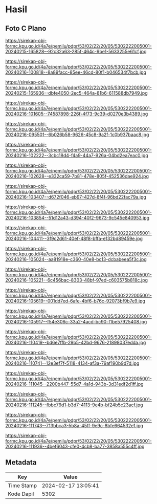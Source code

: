 # Hasil

## Foto C Plano

https://sirekap-obj-formc.kpu.go.id/4a7e/pemilu/pdpr/53/02/22/20/05/5302222005001-20240215-165828--92c32a63-285f-464c-9be1-5633255e61cf.jpg

https://sirekap-obj-formc.kpu.go.id/4a7e/pemilu/pdpr/53/02/22/20/05/5302222005001-20240216-100818--8a89facc-85ee-46cd-80f1-b046534f7bcb.jpg

https://sirekap-obj-formc.kpu.go.id/4a7e/pemilu/pdpr/53/02/22/20/05/5302222005001-20240215-165936--dbfe4050-2ec5-464a-81b6-611588db7949.jpg

https://sirekap-obj-formc.kpu.go.id/4a7e/pemilu/pdpr/53/02/22/20/05/5302222005001-20240216-101605--74587898-226f-4f73-9c39-d0270e3b4389.jpg

https://sirekap-obj-formc.kpu.go.id/4a7e/pemilu/pdpr/53/02/22/20/05/5302222005001-20240216-095501--6b026b58-9626-45c8-9a2f-1c0b937baac8.jpg

https://sirekap-obj-formc.kpu.go.id/4a7e/pemilu/pdpr/53/02/22/20/05/5302222005001-20240216-102222--3cbc18d4-f4a9-44a7-926a-04bd2ea7eac0.jpg

https://sirekap-obj-formc.kpu.go.id/4a7e/pemilu/pdpr/53/02/22/20/05/5302222005001-20240216-102628--e332ca59-7b81-478e-805f-452536dae924.jpg

https://sirekap-obj-formc.kpu.go.id/4a7e/pemilu/pdpr/53/02/22/20/05/5302222005001-20240216-103407--d672f046-eb97-427d-8f4f-96bd22fac79a.jpg

https://sirekap-obj-formc.kpu.go.id/4a7e/pemilu/pdpr/53/02/22/20/05/5302222005001-20240216-103854--51d12a43-d394-40f2-9673-9c545e840953.jpg

https://sirekap-obj-formc.kpu.go.id/4a7e/pemilu/pdpr/53/02/22/20/05/5302222005001-20240216-104411--3f9c2d61-40ef-48f8-bffa-e132bd89459e.jpg

https://sirekap-obj-formc.kpu.go.id/4a7e/pemilu/pdpr/53/02/22/20/05/5302222005001-20240216-105024--aa81918e-c360-40e8-bc13-dcbabeea5f3c.jpg

https://sirekap-obj-formc.kpu.go.id/4a7e/pemilu/pdpr/53/02/22/20/05/5302222005001-20240216-105221--6c456bac-8303-48bf-97ed-c603575b818c.jpg

https://sirekap-obj-formc.kpu.go.id/4a7e/pemilu/pdpr/53/02/22/20/05/5302222005001-20240216-105619--001dd7ed-6afe-4bf6-b76c-92073bf9b7e9.jpg

https://sirekap-obj-formc.kpu.go.id/4a7e/pemilu/pdpr/53/02/22/20/05/5302222005001-20240216-105917--f54e306c-33a2-4acd-bc90-f1be57925408.jpg

https://sirekap-obj-formc.kpu.go.id/4a7e/pemilu/pdpr/53/02/22/20/05/5302222005001-20240216-110419--bd6e7ffb-29b5-42bd-9676-21898037edda.jpg

https://sirekap-obj-formc.kpu.go.id/4a7e/pemilu/pdpr/53/02/22/20/05/5302222005001-20240216-110741--12e3ef7f-5118-4134-af3a-79af190b9d7d.jpg

https://sirekap-obj-formc.kpu.go.id/4a7e/pemilu/pdpr/53/02/22/20/05/5302222005001-20240216-111045--2200b447-55d7-4a1d-943b-3d31edf2d1ff.jpg

https://sirekap-obj-formc.kpu.go.id/4a7e/pemilu/pdpr/53/02/22/20/05/5302222005001-20240216-111245--fbbc79d1-b3d7-4113-9e4b-bf24b5c23acf.jpg

https://sirekap-obj-formc.kpu.go.id/4a7e/pemilu/pdpr/53/02/22/20/05/5302222005001-20240216-111743--713bbca3-5b8a-45ff-9e9c-8bfe664532e1.jpg

https://sirekap-obj-formc.kpu.go.id/4a7e/pemilu/pdpr/53/02/22/20/05/5302222005001-20240216-111936--4bef6043-cfe0-4cb8-ba77-3858a555c4ff.jpg


## Metadata

| Key        | Value               |
| ---------- | ------------------- |
| Time Stamp | 2024-02-17 13:05:41 |
| Kode Dapil | 5302                |



